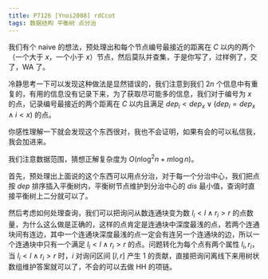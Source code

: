 ```yaml
---
title: P7126 [Ynoi2008] rdCcot
tags: 数据结构 平衡树 点分治
---
```


我们有个 naive 的想法，预处理出和每个节点编号最接近的距离在 $C$ 以内的两个（一个大于 $x$，一个小于 $x$）节点，然后莫队并查集，于是你写了，过样例了，交了，WA 了。

冷静思考一下可以发现这种做法是显然错误的，我们注意到我们 $2n$ 个信息中有重复的，有用的信息没有记录下来，为了获取尽可能多的信息，我们对于编号为 $x$ 的点，记录编号最接近的两个距离在 $C$ 以内且满足 $dep_i<dep_x\lor(dep_i=dep_x\land i<x)$ 的点。

你感性理解一下就会发现这个东西很对，我也不会证明，如果有会的可以私信我，我会加进来。

我们注意数据范围，猜想正解复杂度为 $O(n\log^2 n+m\log n)$。

首先，预处理出上面说的这个东西可以用点分治，对于每一个分治中心，我们把点按 $dep$ 排序插入平衡树内，平衡树节点维护到分治中心的 $dis$ 最小值，查询时直接平衡树上二分就可以了。

然后考虑如何处理查询，我们可以把询问从数连通块变为数 $l_i<l\land r_i>r$ 的点数量，为什么这么做是正确的，这样的点肯定是连通块中深度最浅的点，若两个连通块间有连边，其中一个连通块深度最浅的点一定会有连另一个连通块的边，所以一个连通块中只有一个满足  $l_i<l\land r_i>r$ 的点。问题转化为每个点有两个属性 $l_i,r_i$，当 $l_i<l\land r_i>r$ 时，$i$ 对询问区间 $[l,r]$ 产生 $1$ 的贡献，直接把询问离线下来用树状数组维护答案就可以了，不会的可以去做 HH 的项链。

